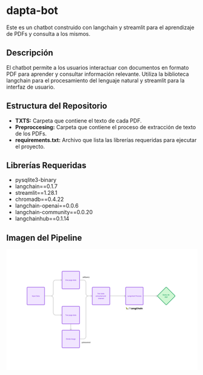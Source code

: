 # dapta-bot

Este es un chatbot construido con langchain y streamlit para el aprendizaje de PDFs y consulta a los mismos.

## Descripción

El chatbot permite a los usuarios interactuar con documentos en formato PDF para aprender y consultar información relevante. Utiliza la biblioteca langchain para el procesamiento del lenguaje natural y streamlit para la interfaz de usuario.

## Estructura del Repositorio

- **TXTS:** Carpeta que contiene el texto de cada PDF.
- **Preproccesing:** Carpeta que contiene el proceso de extracción de texto de los PDFs.
- **requirements.txt:** Archivo que lista las librerías requeridas para ejecutar el proyecto.

## Librerías Requeridas

- pysqlite3-binary
- langchain==0.1.7
- streamlit==1.28.1
- chromadb==0.4.22
- langchain-openai==0.0.6
- langchain-community==0.0.20
- langchainhub==0.1.14

## Imagen del Pipeline

![Pipeline](pipeline.png)
